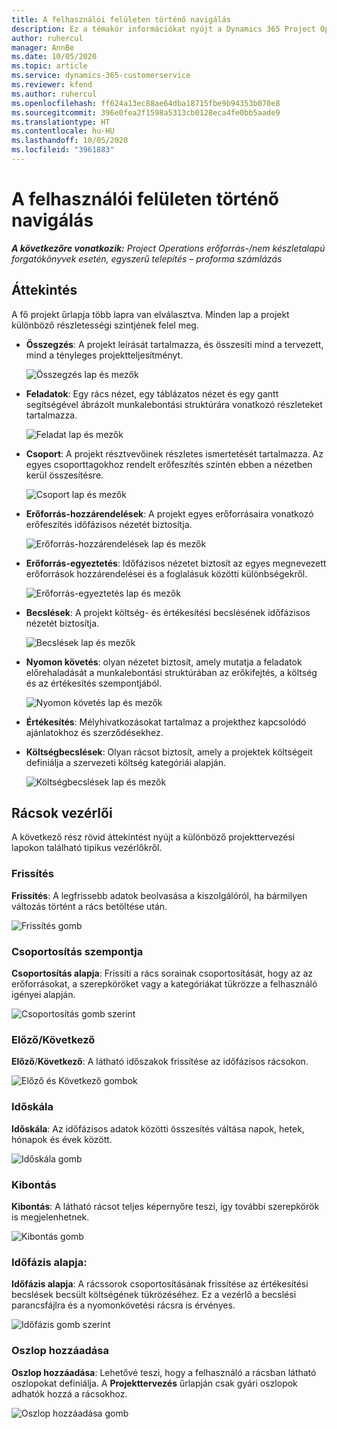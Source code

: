 ```yaml
---
title: A felhasználói felületen történő navigálás
description: Ez a témakör információkat nyújt a Dynamics 365 Project Operations Projektmenedzsment funkciójáról.
author: ruhercul
manager: AnnBe
ms.date: 10/05/2020
ms.topic: article
ms.service: dynamics-365-customerservice
ms.reviewer: kfend
ms.author: ruhercul
ms.openlocfilehash: ff624a13ec88ae64dba18715fbe9b94353b070e8
ms.sourcegitcommit: 396e0fea2f1598a5313cb0128eca4fe0bb5aade9
ms.translationtype: HT
ms.contentlocale: hu-HU
ms.lasthandoff: 10/05/2020
ms.locfileid: "3961883"
---
```

# <a name="navigating-the-user-interface"></a>A felhasználói felületen történő navigálás

_**A következőre vonatkozik:** Project Operations erőforrás-/nem készletalapú forgatókönyvek esetén, egyszerű telepítés – proforma számlázás_

## <a name="overview"></a>Áttekintés

A fő projekt űrlapja több lapra van elválasztva. Minden lap a projekt különböző részletességi szintjének felel meg.

- **Összegzés**: A projekt leírását tartalmazza, és összesíti mind a tervezett, mind a tényleges projektteljesítményt.

    ![Összegzés lap és mezők](media/navigation7.png)

- **Feladatok**: Egy rács nézet, egy táblázatos nézet és egy gantt segítségével ábrázolt munkalebontási struktúrára vonatkozó részleteket tartalmazza.

    ![Feladat lap és mezők](media/navigation8.png)

- **Csoport**: A projekt résztvevőinek részletes ismertetését tartalmazza. Az egyes csoporttagokhoz rendelt erőfeszítés szintén ebben a nézetben kerül összesítésre.

    ![Csoport lap és mezők](media/navigation9.png)

- **Erőforrás-hozzárendelések**: A projekt egyes erőforrásaira vonatkozó erőfeszítés időfázisos nézetét biztosítja.

    ![Erőforrás-hozzárendelések lap és mezők](media/navigation10.png)

- **Erőforrás-egyeztetés**: Időfázisos nézetet biztosít az egyes megnevezett erőforrások hozzárendelései és a foglalásuk közötti különbségekről.

    ![Erőforrás-egyeztetés lap és mezők](media/navigation11.png)

- **Becslések**: A projekt költség- és értékesítési becslésének időfázisos nézetét biztosítja.

    ![Becslések lap és mezők](media/navigation12.png)

- **Nyomon követés**: olyan nézetet biztosít, amely mutatja a feladatok előrehaladását a munkalebontási struktúrában az erőkifejtés, a költség és az értékesítés szempontjából.

    ![Nyomon követés lap és mezők](media/navigation13.png)

- **Értékesítés**: Mélyhivatkozásokat tartalmaz a projekthez kapcsolódó ajánlatokhoz és szerződésekhez.

- **Költségbecslések**: Olyan rácsot biztosít, amely a projektek költségeit definiálja a szervezeti költség kategóriái alapján.

    ![Költségbecslések lap és mezők](media/navigation14.png)

## <a name="grid-controls"></a>Rácsok vezérlői

A következő rész rövid áttekintést nyújt a különböző projekttervezési lapokon található tipikus vezérlőkről.

### <a name="refresh"></a>Frissítés

**Frissítés**: A legfrissebb adatok beolvasása a kiszolgálóról, ha bármilyen változás történt a rács betöltése után.

![Frissítés gomb](media/navigation7.png)

### <a name="group-by"></a>Csoportosítás szempontja

**Csoportosítás alapja**: Frissíti a rács sorainak csoportosítását, hogy az az erőforrásokat, a szerepköröket vagy a kategóriákat tükrözze a felhasználó igényei alapján.

![Csoportosítás gomb szerint](media/navigation6.png)

### <a name="previousnext"></a>Előző/Következő

**Előző**/**Következő**: A látható időszakok frissítése az időfázisos rácsokon.

![Előző és Következő gombok](media/navigation2.png)

### <a name="timescale"></a>Időskála

**Időskála**: Az időfázisos adatok közötti összesítés váltása napok, hetek, hónapok és évek között.

![Időskála gomb](media/navigation3.png)

### <a name="expand"></a>Kibontás

**Kibontás**: A látható rácsot teljes képernyőre teszi, így további szerepkörök is megjelenhetnek.

![Kibontás gomb](media/navigation4.png)

### <a name="time-phase-by"></a>Időfázis alapja:

**Időfázis alapja**: A rácssorok csoportosításának frissítése az értékesítési becslések becsült költségének tükrözéséhez. Ez a vezérlő a becslési parancsfájlra és a nyomonkövetési rácsra is érvényes.

![Időfázis gomb szerint](media/navigation0.png)

### <a name="add-column"></a>Oszlop hozzáadása

**Oszlop hozzáadása**: Lehetővé teszi, hogy a felhasználó a rácsban látható oszlopokat definiálja. A **Projekttervezés** űrlapján csak gyári oszlopok adhatók hozzá a rácsokhoz.

![Oszlop hozzáadása gomb](media/navigation5.png)
